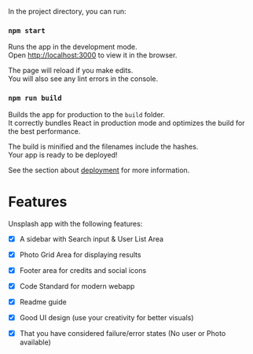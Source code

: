 In the project directory, you can run:

### `npm start`

Runs the app in the development mode.<br>
Open [http://localhost:3000](http://localhost:3000) to view it in the browser.

The page will reload if you make edits.<br>
You will also see any lint errors in the console.

### `npm run build`

Builds the app for production to the `build` folder.<br>
It correctly bundles React in production mode and optimizes the build for the best performance.

The build is minified and the filenames include the hashes.<br>
Your app is ready to be deployed!

See the section about [deployment](https://facebook.github.io/create-react-app/docs/deployment) for more information.

# Features
Unsplash app with the following features:

- [x] A sidebar with Search input & User List Area
- [x] Photo Grid Area for displaying results
- [x] Footer area for credits and social icons
- [x] Code Standard for modern webapp
- [x] Readme guide
- [x] Good UI design (use your creativity for better visuals)
- [x] That you have considered failure/error states (No user or Photo available)

